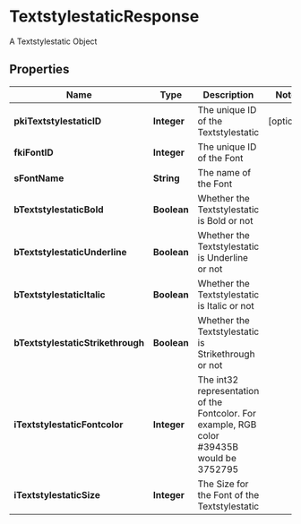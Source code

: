 

# TextstylestaticResponse

A Textstylestatic Object

## Properties

| Name | Type | Description | Notes |
|------------ | ------------- | ------------- | -------------|
|**pkiTextstylestaticID** | **Integer** | The unique ID of the Textstylestatic |  [optional] |
|**fkiFontID** | **Integer** | The unique ID of the Font |  |
|**sFontName** | **String** | The name of the Font |  |
|**bTextstylestaticBold** | **Boolean** | Whether the Textstylestatic is Bold or not |  |
|**bTextstylestaticUnderline** | **Boolean** | Whether the Textstylestatic is Underline or not |  |
|**bTextstylestaticItalic** | **Boolean** | Whether the Textstylestatic is Italic or not |  |
|**bTextstylestaticStrikethrough** | **Boolean** | Whether the Textstylestatic is Strikethrough or not |  |
|**iTextstylestaticFontcolor** | **Integer** | The int32 representation of the Fontcolor. For example, RGB color #39435B would be 3752795 |  |
|**iTextstylestaticSize** | **Integer** | The Size for the Font of the Textstylestatic |  |



